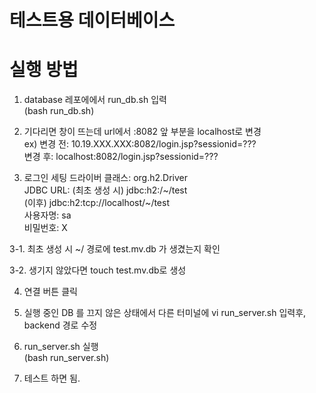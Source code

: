 # 테스트용 데이터베이스

# 실행 방법   
1. database 레포에에서 run_db.sh 입력   
   (bash run_db.sh)   

2. 기다리면 창이 뜨는데 url에서 :8082 앞 부분을 localhost로 변경   
   ex) 변경 전: 10.19.XXX.XXX:8082/login.jsp?sessionid=???   
       변경 후: localhost:8082/login.jsp?sessionid=???   


3. 로그인 세팅
   드라이버 클래스: org.h2.Driver   
   JDBC URL: (최초 생성 시) jdbc:h2:/\~/test   
(이후) jdbc:h2:tcp://localhost/\~/test   
   사용자명: sa   
   비밀번호: X   
   

3-1. 최초 생성 시 ~/ 경로에 test.mv.db 가 생겼는지 확인

3-2. 생기지 않았다면 touch test.mv.db로 생성

4. 연결 버튼 클릭

6. 실행 중인 DB 를 끄지 않은 상태에서 다른 터미널에 vi run_server.sh 입력후, backend 경로 수정

6. run_server.sh 실행   
   (bash run_server.sh)   

7. 테스트 하면 됨.
